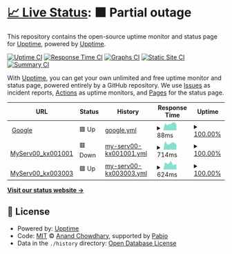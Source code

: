 # [📈 Live Status](https://demo.upptime.js.org): <!--live status--> **🟧 Partial outage**

This repository contains the open-source uptime monitor and status page for [Upptime](https://upptime.js.org), powered by [Upptime](https://github.com/upptime/upptime).

[![Uptime CI](https://github.com/kx001001/upptime/workflows/Uptime%20CI/badge.svg)](https://github.com/kx001001/upptime/actions?query=workflow%3A%22Uptime+CI%22)
[![Response Time CI](https://github.com/kx001001/upptime/workflows/Response%20Time%20CI/badge.svg)](https://github.com/kx001001/upptime/actions?query=workflow%3A%22Response+Time+CI%22)
[![Graphs CI](https://github.com/kx001001/upptime/workflows/Graphs%20CI/badge.svg)](https://github.com/kx001001/upptime/actions?query=workflow%3A%22Graphs+CI%22)
[![Static Site CI](https://github.com/kx001001/upptime/workflows/Static%20Site%20CI/badge.svg)](https://github.com/kx001001/upptime/actions?query=workflow%3A%22Static+Site+CI%22)
[![Summary CI](https://github.com/kx001001/upptime/workflows/Summary%20CI/badge.svg)](https://github.com/kx001001/upptime/actions?query=workflow%3A%22Summary+CI%22)

With [Upptime](https://upptime.js.org), you can get your own unlimited and free uptime monitor and status page, powered entirely by a GitHub repository. We use [Issues](https://github.com/upptime/upptime/issues) as incident reports, [Actions](https://github.com/kx001001/upptime/actions) as uptime monitors, and [Pages](https://demo.upptime.js.org) for the status page.

<!--start: status pages-->
<!-- This summary is generated by Upptime (https://github.com/upptime/upptime) -->
<!-- Do not edit this manually, your changes will be overwritten -->
<!-- prettier-ignore -->
| URL | Status | History | Response Time | Uptime |
| --- | ------ | ------- | ------------- | ------ |
| <img alt="" src="https://icons.duckduckgo.com/ip3/www.google.com.ico" height="13"> [Google](https://www.google.com) | 🟩 Up | [google.yml](https://github.com/kx001001/upptime/commits/HEAD/history/google.yml) | <details><summary><img alt="Response time graph" src="./graphs/google/response-time-week.png" height="20"> 88ms</summary><br><a href="https://demo.upptime.js.org/history/google"><img alt="Response time 108" src="https://img.shields.io/endpoint?url=https%3A%2F%2Fraw.githubusercontent.com%2Fkx001001%2Fupptime%2FHEAD%2Fapi%2Fgoogle%2Fresponse-time.json"></a><br><a href="https://demo.upptime.js.org/history/google"><img alt="24-hour response time 74" src="https://img.shields.io/endpoint?url=https%3A%2F%2Fraw.githubusercontent.com%2Fkx001001%2Fupptime%2FHEAD%2Fapi%2Fgoogle%2Fresponse-time-day.json"></a><br><a href="https://demo.upptime.js.org/history/google"><img alt="7-day response time 88" src="https://img.shields.io/endpoint?url=https%3A%2F%2Fraw.githubusercontent.com%2Fkx001001%2Fupptime%2FHEAD%2Fapi%2Fgoogle%2Fresponse-time-week.json"></a><br><a href="https://demo.upptime.js.org/history/google"><img alt="30-day response time 101" src="https://img.shields.io/endpoint?url=https%3A%2F%2Fraw.githubusercontent.com%2Fkx001001%2Fupptime%2FHEAD%2Fapi%2Fgoogle%2Fresponse-time-month.json"></a><br><a href="https://demo.upptime.js.org/history/google"><img alt="1-year response time 107" src="https://img.shields.io/endpoint?url=https%3A%2F%2Fraw.githubusercontent.com%2Fkx001001%2Fupptime%2FHEAD%2Fapi%2Fgoogle%2Fresponse-time-year.json"></a></details> | <details><summary><a href="https://demo.upptime.js.org/history/google">100.00%</a></summary><a href="https://demo.upptime.js.org/history/google"><img alt="All-time uptime 100.00%" src="https://img.shields.io/endpoint?url=https%3A%2F%2Fraw.githubusercontent.com%2Fkx001001%2Fupptime%2FHEAD%2Fapi%2Fgoogle%2Fuptime.json"></a><br><a href="https://demo.upptime.js.org/history/google"><img alt="24-hour uptime 100.00%" src="https://img.shields.io/endpoint?url=https%3A%2F%2Fraw.githubusercontent.com%2Fkx001001%2Fupptime%2FHEAD%2Fapi%2Fgoogle%2Fuptime-day.json"></a><br><a href="https://demo.upptime.js.org/history/google"><img alt="7-day uptime 100.00%" src="https://img.shields.io/endpoint?url=https%3A%2F%2Fraw.githubusercontent.com%2Fkx001001%2Fupptime%2FHEAD%2Fapi%2Fgoogle%2Fuptime-week.json"></a><br><a href="https://demo.upptime.js.org/history/google"><img alt="30-day uptime 100.00%" src="https://img.shields.io/endpoint?url=https%3A%2F%2Fraw.githubusercontent.com%2Fkx001001%2Fupptime%2FHEAD%2Fapi%2Fgoogle%2Fuptime-month.json"></a><br><a href="https://demo.upptime.js.org/history/google"><img alt="1-year uptime 100.00%" src="https://img.shields.io/endpoint?url=https%3A%2F%2Fraw.githubusercontent.com%2Fkx001001%2Fupptime%2FHEAD%2Fapi%2Fgoogle%2Fuptime-year.json"></a></details>
| <img alt="" src="https://icons.duckduckgo.com/ip3/kx001001.serv00.net.ico" height="13"> [MyServ00_kx001001](https://kx001001.serv00.net) | 🟥 Down | [my-serv00-kx001001.yml](https://github.com/kx001001/upptime/commits/HEAD/history/my-serv00-kx001001.yml) | <details><summary><img alt="Response time graph" src="./graphs/my-serv00-kx001001/response-time-week.png" height="20"> 714ms</summary><br><a href="https://demo.upptime.js.org/history/my-serv00-kx001001"><img alt="Response time 746" src="https://img.shields.io/endpoint?url=https%3A%2F%2Fraw.githubusercontent.com%2Fkx001001%2Fupptime%2FHEAD%2Fapi%2Fmy-serv00-kx001001%2Fresponse-time.json"></a><br><a href="https://demo.upptime.js.org/history/my-serv00-kx001001"><img alt="24-hour response time 545" src="https://img.shields.io/endpoint?url=https%3A%2F%2Fraw.githubusercontent.com%2Fkx001001%2Fupptime%2FHEAD%2Fapi%2Fmy-serv00-kx001001%2Fresponse-time-day.json"></a><br><a href="https://demo.upptime.js.org/history/my-serv00-kx001001"><img alt="7-day response time 714" src="https://img.shields.io/endpoint?url=https%3A%2F%2Fraw.githubusercontent.com%2Fkx001001%2Fupptime%2FHEAD%2Fapi%2Fmy-serv00-kx001001%2Fresponse-time-week.json"></a><br><a href="https://demo.upptime.js.org/history/my-serv00-kx001001"><img alt="30-day response time 753" src="https://img.shields.io/endpoint?url=https%3A%2F%2Fraw.githubusercontent.com%2Fkx001001%2Fupptime%2FHEAD%2Fapi%2Fmy-serv00-kx001001%2Fresponse-time-month.json"></a><br><a href="https://demo.upptime.js.org/history/my-serv00-kx001001"><img alt="1-year response time 746" src="https://img.shields.io/endpoint?url=https%3A%2F%2Fraw.githubusercontent.com%2Fkx001001%2Fupptime%2FHEAD%2Fapi%2Fmy-serv00-kx001001%2Fresponse-time-year.json"></a></details> | <details><summary><a href="https://demo.upptime.js.org/history/my-serv00-kx001001">100.00%</a></summary><a href="https://demo.upptime.js.org/history/my-serv00-kx001001"><img alt="All-time uptime 100.00%" src="https://img.shields.io/endpoint?url=https%3A%2F%2Fraw.githubusercontent.com%2Fkx001001%2Fupptime%2FHEAD%2Fapi%2Fmy-serv00-kx001001%2Fuptime.json"></a><br><a href="https://demo.upptime.js.org/history/my-serv00-kx001001"><img alt="24-hour uptime 100.00%" src="https://img.shields.io/endpoint?url=https%3A%2F%2Fraw.githubusercontent.com%2Fkx001001%2Fupptime%2FHEAD%2Fapi%2Fmy-serv00-kx001001%2Fuptime-day.json"></a><br><a href="https://demo.upptime.js.org/history/my-serv00-kx001001"><img alt="7-day uptime 100.00%" src="https://img.shields.io/endpoint?url=https%3A%2F%2Fraw.githubusercontent.com%2Fkx001001%2Fupptime%2FHEAD%2Fapi%2Fmy-serv00-kx001001%2Fuptime-week.json"></a><br><a href="https://demo.upptime.js.org/history/my-serv00-kx001001"><img alt="30-day uptime 100.00%" src="https://img.shields.io/endpoint?url=https%3A%2F%2Fraw.githubusercontent.com%2Fkx001001%2Fupptime%2FHEAD%2Fapi%2Fmy-serv00-kx001001%2Fuptime-month.json"></a><br><a href="https://demo.upptime.js.org/history/my-serv00-kx001001"><img alt="1-year uptime 100.00%" src="https://img.shields.io/endpoint?url=https%3A%2F%2Fraw.githubusercontent.com%2Fkx001001%2Fupptime%2FHEAD%2Fapi%2Fmy-serv00-kx001001%2Fuptime-year.json"></a></details>
| <img alt="" src="https://icons.duckduckgo.com/ip3/kx003003.serv00.net.ico" height="13"> [MyServ00_kx003003](https://kx003003.serv00.net) | 🟩 Up | [my-serv00-kx003003.yml](https://github.com/kx001001/upptime/commits/HEAD/history/my-serv00-kx003003.yml) | <details><summary><img alt="Response time graph" src="./graphs/my-serv00-kx003003/response-time-week.png" height="20"> 624ms</summary><br><a href="https://demo.upptime.js.org/history/my-serv00-kx003003"><img alt="Response time 694" src="https://img.shields.io/endpoint?url=https%3A%2F%2Fraw.githubusercontent.com%2Fkx001001%2Fupptime%2FHEAD%2Fapi%2Fmy-serv00-kx003003%2Fresponse-time.json"></a><br><a href="https://demo.upptime.js.org/history/my-serv00-kx003003"><img alt="24-hour response time 550" src="https://img.shields.io/endpoint?url=https%3A%2F%2Fraw.githubusercontent.com%2Fkx001001%2Fupptime%2FHEAD%2Fapi%2Fmy-serv00-kx003003%2Fresponse-time-day.json"></a><br><a href="https://demo.upptime.js.org/history/my-serv00-kx003003"><img alt="7-day response time 624" src="https://img.shields.io/endpoint?url=https%3A%2F%2Fraw.githubusercontent.com%2Fkx001001%2Fupptime%2FHEAD%2Fapi%2Fmy-serv00-kx003003%2Fresponse-time-week.json"></a><br><a href="https://demo.upptime.js.org/history/my-serv00-kx003003"><img alt="30-day response time 701" src="https://img.shields.io/endpoint?url=https%3A%2F%2Fraw.githubusercontent.com%2Fkx001001%2Fupptime%2FHEAD%2Fapi%2Fmy-serv00-kx003003%2Fresponse-time-month.json"></a><br><a href="https://demo.upptime.js.org/history/my-serv00-kx003003"><img alt="1-year response time 694" src="https://img.shields.io/endpoint?url=https%3A%2F%2Fraw.githubusercontent.com%2Fkx001001%2Fupptime%2FHEAD%2Fapi%2Fmy-serv00-kx003003%2Fresponse-time-year.json"></a></details> | <details><summary><a href="https://demo.upptime.js.org/history/my-serv00-kx003003">100.00%</a></summary><a href="https://demo.upptime.js.org/history/my-serv00-kx003003"><img alt="All-time uptime 100.00%" src="https://img.shields.io/endpoint?url=https%3A%2F%2Fraw.githubusercontent.com%2Fkx001001%2Fupptime%2FHEAD%2Fapi%2Fmy-serv00-kx003003%2Fuptime.json"></a><br><a href="https://demo.upptime.js.org/history/my-serv00-kx003003"><img alt="24-hour uptime 100.00%" src="https://img.shields.io/endpoint?url=https%3A%2F%2Fraw.githubusercontent.com%2Fkx001001%2Fupptime%2FHEAD%2Fapi%2Fmy-serv00-kx003003%2Fuptime-day.json"></a><br><a href="https://demo.upptime.js.org/history/my-serv00-kx003003"><img alt="7-day uptime 100.00%" src="https://img.shields.io/endpoint?url=https%3A%2F%2Fraw.githubusercontent.com%2Fkx001001%2Fupptime%2FHEAD%2Fapi%2Fmy-serv00-kx003003%2Fuptime-week.json"></a><br><a href="https://demo.upptime.js.org/history/my-serv00-kx003003"><img alt="30-day uptime 100.00%" src="https://img.shields.io/endpoint?url=https%3A%2F%2Fraw.githubusercontent.com%2Fkx001001%2Fupptime%2FHEAD%2Fapi%2Fmy-serv00-kx003003%2Fuptime-month.json"></a><br><a href="https://demo.upptime.js.org/history/my-serv00-kx003003"><img alt="1-year uptime 100.00%" src="https://img.shields.io/endpoint?url=https%3A%2F%2Fraw.githubusercontent.com%2Fkx001001%2Fupptime%2FHEAD%2Fapi%2Fmy-serv00-kx003003%2Fuptime-year.json"></a></details>

<!--end: status pages-->

[**Visit our status website →**](https://demo.upptime.js.org)

## 📄 License

- Powered by: [Upptime](https://github.com/upptime/upptime)
- Code: [MIT](./LICENSE) © [Anand Chowdhary](https://anandchowdhary.com), supported by [Pabio](https://pabio.com)
- Data in the `./history` directory: [Open Database License](https://opendatacommons.org/licenses/odbl/1-0/)
